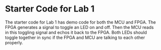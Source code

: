 # Starter Code for Lab 1

The starter code for Lab 1 has demo code for both the MCU and FPGA.
The FPGA generates a signal to toggle an LED on and off.
Then the MCU reads in this toggling signal and echos it back to the FPGA.
Both LEDs should toggle together in sync if the FPGA and MCU are talking to each other properly.